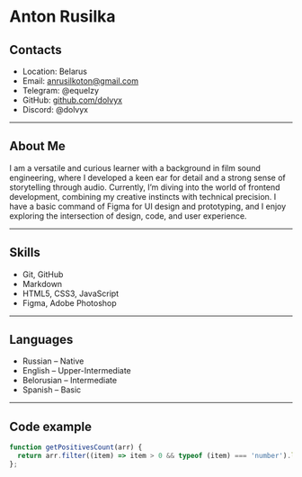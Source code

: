 # Anton Rusilka

## Contacts
- Location: Belarus  
- Email: [anrusilkoton@gmail.com](mailto:anrusilkoton@gmail.com)  
- Telegram: @equelzy  
- GitHub: [github.com/dolvyx](https://github.com/dolvyx)  
- Discord: @dolvyx  

---

## About Me

I am a versatile and curious learner with a background in film sound engineering, where I developed a keen ear for detail and a strong sense of storytelling through audio. Currently, I’m diving into the world of frontend development, combining my creative instincts with technical precision. I have a basic command of Figma for UI design and prototyping, and I enjoy exploring the intersection of design, code, and user experience.

---

## Skills

- Git, GitHub  
- Markdown  
- HTML5, CSS3, JavaScript 
- Figma, Adobe Photoshop  

---

## Languages

- Russian – Native  
- English – Upper-Intermediate  
- Belorusian – Intermediate   
- Spanish – Basic

---

## Code example

```js
function getPositivesCount(arr) {
  return arr.filter((item) => item > 0 && typeof (item) === 'number').length;
};